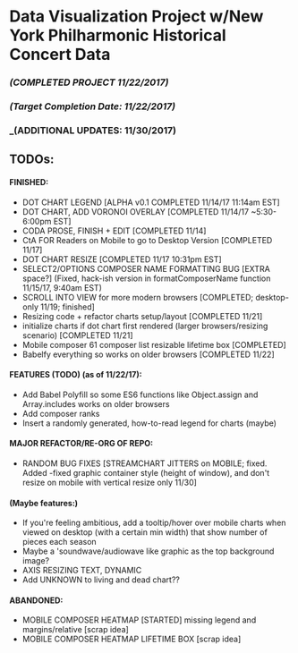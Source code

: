 # Data Visualization Project w/New York Philharmonic Historical Concert Data


### _(COMPLETED PROJECT 11/22/2017)_
### _(Target Completion Date: 11/22/2017)_
### _(ADDITIONAL UPDATES: 11/30/2017)

## TODOs: 

#### FINISHED: 
* DOT CHART LEGEND [ALPHA v0.1 COMPLETED 11/14/17 11:14am EST]
* DOT CHART, ADD VORONOI OVERLAY [COMPLETED 11/14/17 ~5:30-6:00pm EST]
* CODA PROSE, FINISH + EDIT [COMPLETED 11/14]
* CtA FOR Readers on Mobile to go to Desktop Version [COMPLETED 11/17]
* DOT CHART RESIZE [COMPLETED 11/17 10:31pm EST]
* SELECT2/OPTIONS COMPOSER NAME FORMATTING BUG [EXTRA space?] (Fixed, hack-ish version in formatComposerName function 11/15/17, 9:40am EST)
* SCROLL INTO VIEW for more modern browsers [COMPLETED; desktop-only 11/19; finished]
* Resizing code + refactor charts setup/layout [COMPLETED 11/21]
* initialize charts if dot chart first rendered (larger browsers/resizing scenario) [COMPLETED 11/21]
* Mobile composer 61 composer list resizable lifetime box [COMPLETED]
* Babelfy everything so works on older browsers [COMPLETED 11/22]

#### FEATURES (TODO) (as of 11/22/17): 

* Add Babel Polyfill so some ES6 functions like Object.assign and Array.includes works on older browsers
* Add composer ranks
* Insert a randomly generated, how-to-read legend for charts (maybe)

#### MAJOR REFACTOR/RE-ORG OF REPO:
* RANDOM BUG FIXES [STREAMCHART JITTERS on MOBILE; fixed. Added -fixed graphic container style (height of window), and don't resize on mobile with vertical resize only 11/30]


#### (Maybe features:)
* If you're feeling ambitious, add a tooltip/hover over mobile charts when viewed on desktop (with a certain min width) that show number of pieces each season
* Maybe a 'soundwave/audiowave like graphic as the top background image?
* AXIS RESIZING TEXT, DYNAMIC
* Add UNKNOWN to living and dead chart??


#### ABANDONED: 
* MOBILE COMPOSER HEATMAP [STARTED] missing legend and margins/relative [scrap idea]
* MOBILE COMPOSER HEATMAP LIFETIME BOX [scrap idea]






